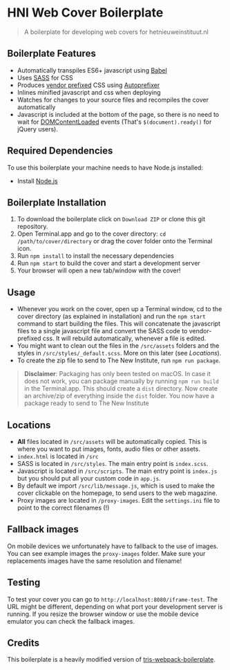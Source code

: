 # HNI Web Cover Boilerplate

> A boilerplate for developing web covers for hetnieuweinstituut.nl

## Boilerplate Features

- Automatically transpiles ES6+ javascript using [Babel](https://babeljs.io/)
- Uses [SASS](http://sass-lang.com/) for CSS
- Produces [vendor prefixed](http://webdesign.about.com/od/css/a/css-vendor-prefixes.htm) CSS using [Autoprefixer](https://github.com/postcss/autoprefixer)
- Inlines minified javascript and css when deploying
- Watches for changes to your source files and recompiles the cover automatically
- Javascript is included at the bottom of the page, so there is no need to wait for [DOMContentLoaded](https://developer.mozilla.org/en-US/docs/Web/Events/DOMContentLoaded) events (That's `$(document).ready()` for jQuery users).

## Required Dependencies

To use this boilerplate your machine needs to have Node.js installed:

- Install [Node.js](https://nodejs.org/en/download/)

## Boilerplate Installation

1. To download the boilerplate click on `Download ZIP` or clone this git repository.
2. Open Terminal.app and go to the cover directory: `cd /path/to/cover/directory` or drag the cover folder onto the Terminal icon.
4. Run `npm install` to install the necessary dependencies
5. Run `npm start` to build the cover and start a development server
6. Your browser will open a new tab/window with the cover!

## Usage

- Whenever you work on the cover, open up a Terminal window, cd to the cover directory (as explained in installation) and run the `npm start` command to start building the files. This will concatenate the javascript files to a single javascript file and convert the SASS code to vendor-prefixed css. It will rebuild automatically, whenever a file is edited.
- You might want to clean out the files in the `/src/assets` folders and the styles in `/src/styles/_default.scss`. More on this later (see _Locations_).
- To create the zip file to send to The New Institute, run `npm run package`.

> __Disclaimer__: Packaging has only been tested on macOS. In case it does not work, you can package manually by running `npm run build` in the Terminal.app. This should create a `dist` directory. Now create an archive/zip of everything inside the `dist` folder. You now have a package ready to send to The New Institute 

## Locations

- __All__ files located in `/src/assets` will be automatically copied. This is where you want to put images, fonts, audio files or other assets.
- `index.html` is located in `/src`
- SASS is located in `/src/styles`. The main entry point is `index.scss`.
- Javascript is located in `/src/scripts`. The main entry point is `index.js` but you should put all your custom code in `app.js`.
- By default we import `/src/lib/message.js`, which is used to make the cover clickable on the homepage, to send users to the web magazine.
- Proxy images are located in `/proxy-images`. Edit the `settings.ini` file to point to the correct filenames (!)

## Fallback images

On mobile devices we unfortunately have to fallback to the use of images. You can see example images the `proxy-images` folder. Make sure your replacements images have the same resolution and filename!

## Testing

To test your cover you can go to `http://localhost:8080/iframe-test`. The URL might be different, depending on what port your development server is running. If you resize the browser window or use the mobile device emulator you can check the fallback images.

## Credits

This boilerplate is a heavily modified version of [tris-webpack-boilerplate](https://github.com/tr1s/tris-webpack-boilerplate).